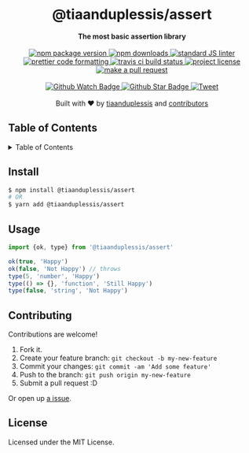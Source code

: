 
<h1 align="center">@tiaanduplessis/assert</h1>
<div align="center">
  <strong>The most basic assertion library</strong>
</div>
<br>
<div align="center">
  <a href="https://npmjs.org/package/@tiaanduplessis/assert">
    <img src="https://img.shields.io/npm/v/@tiaanduplessis/assert.svg?style=flat-square" alt="npm package version" />
  </a>
  <a href="https://npmjs.org/package/@tiaanduplessis/assert">
  <img src="https://img.shields.io/npm/dm/@tiaanduplessis/assert.svg?style=flat-square" alt="npm downloads" />
  </a>
  <a href="https://github.com/feross/standard">
    <img src="https://img.shields.io/badge/code%20style-standard-brightgreen.svg?style=flat-square" alt="standard JS linter" />
  </a>
  <a href="https://github.com/prettier/prettier">
    <img src="https://img.shields.io/badge/styled_with-prettier-ff69b4.svg?style=flat-square" alt="prettier code formatting" />
  </a>
  <a href="https://travis-ci.org/tiaanduplessis/assert">
    <img src="https://img.shields.io/travis/tiaanduplessis/assert.svg?style=flat-square" alt="travis ci build status" />
  </a>
  <a href="https://github.com/tiaanduplessis/assert/blob/master/LICENSE">
    <img src="https://img.shields.io/npm/l/assert.svg?style=flat-square" alt="project license" />
  </a>
  <a href="http://makeapullrequest.com">
    <img src="https://img.shields.io/badge/PRs-welcome-brightgreen.svg?style=flat-square" alt="make a pull request" />
  </a>
</div>
<br>
<div align="center">
  <a href="https://github.com/tiaanduplessis/assert/watchers">
    <img src="https://img.shields.io/github/watchers/tiaanduplessis/assert.svg?style=social" alt="Github Watch Badge" />
  </a>
  <a href="https://github.com/tiaanduplessis/@tiaanduplessis/assert/stargazers">
    <img src="https://img.shields.io/github/stars/tiaanduplessis/assert.svg?style=social" alt="Github Star Badge" />
  </a>
  <a href="https://twitter.com/intent/tweet?text=Check%20out%20@tiaanduplessis/assert!%20https://github.com/tiaanduplessis/assert%20%F0%9F%91%8D">
    <img src="https://img.shields.io/twitter/url/https/github.com/tiaanduplessis/assert.svg?style=social" alt="Tweet" />
  </a>
</div>
<br>
<div align="center">
  Built with ❤︎ by <a href="https://github.com/tiaanduplessis">tiaanduplessis</a> and <a href="https://github.com/tiaanduplessis/assert/contributors">contributors</a>
</div>

<h2>Table of Contents</h2>
<details>
  <summary>Table of Contents</summary>
  <li><a href="#install">Install</a></li>
  <li><a href="#usage">Usage</a></li>
  <li><a href="#contribute">Contribute</a></li>
  <li><a href="#license">License</a></li>
</details>

## Install

```sh
$ npm install @tiaanduplessis/assert
# OR
$ yarn add @tiaanduplessis/assert
```

## Usage

```js
import {ok, type} from '@tiaanduplessis/assert'

ok(true, 'Happy')
ok(false, 'Not Happy') // throws
type(5, 'number', 'Happy')
type(() => {}, 'function', 'Still Happy')
type(false, 'string', 'Not Happy')

```

## Contributing

Contributions are welcome!

1. Fork it.
2. Create your feature branch: `git checkout -b my-new-feature`
3. Commit your changes: `git commit -am 'Add some feature'`
4. Push to the branch: `git push origin my-new-feature`
5. Submit a pull request :D

Or open up [a issue](https://github.com/tiaanduplessis/@tiaanduplessis/assert/issues).

## License

Licensed under the MIT License.
